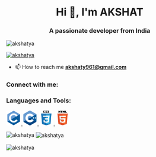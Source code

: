 <h1 align="center">Hi 👋, I'm AKSHAT</h1>
<h3 align="center">A passionate developer from India</h3>

<p align="left"> <img src="https://komarev.com/ghpvc/?username=akshatya&label=Profile%20views&color=0e75b6&style=flat" alt="akshatya" /> </p>

<p align="left"> <a href="https://github.com/ryo-ma/github-profile-trophy"><img src="https://github-profile-trophy.vercel.app/?username=akshatya" alt="akshatya" /></a> </p>

- 📫 How to reach me **akshaty961@gmail.com**

<h3 align="left">Connect with me:</h3>
<p align="left">
</p>

<h3 align="left">Languages and Tools:</h3>
<p align="left"> <a href="https://www.cprogramming.com/" target="_blank" rel="noreferrer"> <img src="https://raw.githubusercontent.com/devicons/devicon/master/icons/c/c-original.svg" alt="c" width="40" height="40"/> </a> <a href="https://www.w3schools.com/cpp/" target="_blank" rel="noreferrer"> <img src="https://raw.githubusercontent.com/devicons/devicon/master/icons/cplusplus/cplusplus-original.svg" alt="cplusplus" width="40" height="40"/> </a> <a href="https://www.w3schools.com/css/" target="_blank" rel="noreferrer"> <img src="https://raw.githubusercontent.com/devicons/devicon/master/icons/css3/css3-original-wordmark.svg" alt="css3" width="40" height="40"/> </a> <a href="https://www.w3.org/html/" target="_blank" rel="noreferrer"> <img src="https://raw.githubusercontent.com/devicons/devicon/master/icons/html5/html5-original-wordmark.svg" alt="html5" width="40" height="40"/> </a> </p>

<p><img align="left" src="https://github-readme-stats.vercel.app/api/top-langs?username=akshatya&show_icons=true&locale=en&layout=compact" alt="akshatya" /></p>

<p>&nbsp;<img align="center" src="https://github-readme-stats.vercel.app/api?username=akshatya&show_icons=true&locale=en" alt="akshatya" /></p>

<p><img align="center" src="https://github-readme-streak-stats.herokuapp.com/?user=akshatya&" alt="akshatya" /></p>
